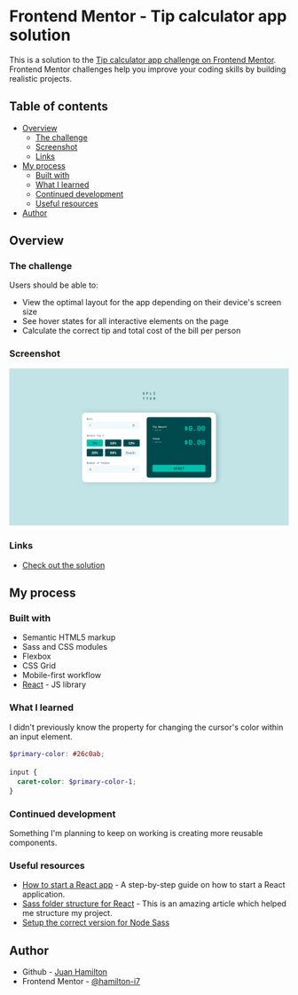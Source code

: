 # Frontend Mentor - Tip calculator app solution

This is a solution to the [Tip calculator app challenge on Frontend Mentor](https://www.frontendmentor.io/challenges/tip-calculator-app-ugJNGbJUX). Frontend Mentor challenges help you improve your coding skills by building realistic projects.

## Table of contents

- [Overview](#overview)
  - [The challenge](#the-challenge)
  - [Screenshot](#screenshot)
  - [Links](#links)
- [My process](#my-process)
  - [Built with](#built-with)
  - [What I learned](#what-i-learned)
  - [Continued development](#continued-development)
  - [Useful resources](#useful-resources)
- [Author](#author)

## Overview

### The challenge

Users should be able to:

- View the optimal layout for the app depending on their device's screen size
- See hover states for all interactive elements on the page
- Calculate the correct tip and total cost of the bill per person

### Screenshot

![Tip calculator preview](./src/images/tip-calculator-preview.png)

### Links

- [Check out the solution](https://hamilton-i7.github.io/tip-calculator-react/)

## My process

### Built with

- Semantic HTML5 markup
- Sass and CSS modules
- Flexbox
- CSS Grid
- Mobile-first workflow
- [React](https://reactjs.org/) - JS library

### What I learned

I didn't previously know the property for changing the cursor's color within an input element.

```scss
$primary-color: #26c0ab;

input {
  caret-color: $primary-color-1;
}
```

### Continued development

Something I'm planning to keep on working is creating more reusable components.

### Useful resources

- [How to start a React app](https://reactjs.org/docs/create-a-new-react-app.html) - A step-by-step guide on how to start a React application.
- [Sass folder structure for React](https://dev.to/gedalyakrycer/ohsnap-sass-folder-structure-for-react-483e) - This is an amazing article which helped me structure my project.
- [Setup the correct version for Node Sass](https://stackoverflow.com/questions/64625050/error-node-sass-version-5-0-0-is-incompatible-with-4-0-0)

## Author

- Github - [Juan Hamilton](https://github.com/hamilton-i7)
- Frontend Mentor - [@hamilton-i7](https://www.frontendmentor.io/profile/hamilton-i7)
